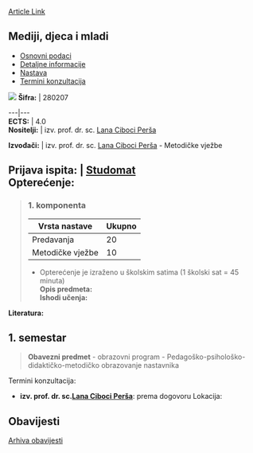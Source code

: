 [Article Link](https://www.fhs.hr/predmet/medped_a)

## Mediji, djeca i mladi
  * [Osnovni podaci](https://www.fhs.hr/predmet/medped_a#v1id-904931_947902_1_0 "Osnovni podaci")
  * [Detaljne informacije](https://www.fhs.hr/predmet/medped_a#v1id-904931_947902_1_1 "Detaljne informacije")
  * [Nastava](https://www.fhs.hr/predmet/medped_a#v1id-904931_947902_1_2 "Nastava")
  * [Termini konzultacija](https://www.fhs.hr/predmet/medped_a#v1id-904931_947902_1_3 "Termini konzultacija")


[![](https://www.fhs.hr/img/flags/gif/hr.gif)](https://www.fhs.hr/predmet/medped_a)
**Šifra:** |  280207  
  
---|---  
**ECTS:** |  4.0   
**Nositelji:** |  izv. prof. dr. sc. [Lana Ciboci Perša](https://www.fhs.hr/djelatnik/lana.ciboci_persa)   
  
**Izvođači:** |  izv. prof. dr. sc. [Lana Ciboci Perša](https://www.fhs.hr/djelatnik/lana.ciboci_persa) - Metodičke vježbe  
  
**Prijava ispita:** |  [Studomat](http://www.isvu.hr/studomat)  
**Opterećenje:**  
---  
> ### 1. komponenta
> | Vrsta nastave | Ukupno  
> ---|---  
> Predavanja | 20  
> Metodičke vježbe | 10  
> * Opterećenje je izraženo u školskim satima (1 školski sat = 45 minuta)   
**Opis predmeta:**  
> **Ishodi učenja:**  

  
**Literatura:**  

  
**1. semestar**  
---  
> **Obavezni predmet** - obrazovni program - Pedagoško-psihološko-didaktičko-metodičko obrazovanje nastavnika  
>   
Termini konzultacija: 
  * **izv. prof. dr. sc.[Lana Ciboci Perša](https://www.fhs.hr/djelatnik/lana.ciboci_persa)**: 
prema dogovoru
Lokacija: 


## Obavijesti
[Arhiva obavijesti](https://www.fhs.hr/predmet/medped_a?@=21tvo#news_132259 "Arhiva obavijesti")
